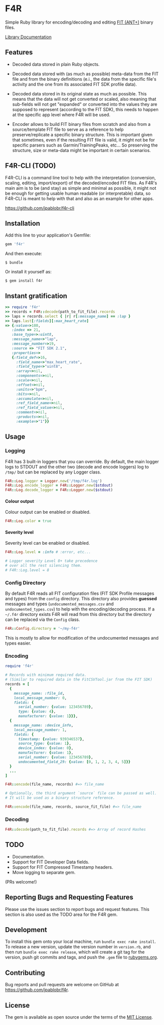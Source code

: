 # F4R

Simple Ruby library for encoding/decoding and editing [FIT (ANT+)](https://www.thisisant.com/developer/resources/downloads) binary files.

[Library Documentation](https://rdoc.info/github/jpablobr/f4r)

## Features

- Decoded data stored in plain Ruby objects.

- Decoded data stored with (as much as possible) meta-data from the FIT file and from the binary definitions (e.i., the data from the specific file's activity and the one from its associated FIT SDK profile data).

- Decoded data stored in its original state as much as possible. This means that the data will not get converted or scaled, also meaning that sub-fields will not get "expanded" or converted into the values they are supposed to represent (according to the FIT SDK), this needs to happen at the specific app level where F4R will be used.

- Encoder allows to build FIT binary files from scratch and also from a source/template FIT file to serve as a reference to help preserve/replicate a specific binary structure. This is important given that sometimes, even if the resulting FIT file is valid, it might not be for specific parsers such as Garmin/TrainingPeaks, etc... So preserving the structure, size or meta-data might be important in certain scenarios.

## F4R-CLI (TODO)

F4R-CLI is a command line tool to help with the interpretation (conversion, scaling, editing, import/export) of the decoded/encoded FIT files. As F4R's main aim is to be (and stay) as simple and minimal as possible, it might not be enough for getting usable human readable (or interpretable) data, so F4R-CLI is meant to help with that and also as an example for other apps.

https://github.com/jpablobr/f4r-cli

## Installation

Add this line to your application's Gemfile:

```ruby
gem 'f4r'
```

And then execute:

    $ bundle

Or install it yourself as:

    $ gem install f4r

## Instant gratification

```ruby
>> require 'f4r'
>> records = F4R::decode(path_to_fit_file).records
>> laps = records.select { |r| r[:message_name] == :lap }
>> laps.last[:fields][:max_heart_rate]
=> {:value=>180,
   :index => 21,
   :base_type=>:uint8,
   :message_name=>"lap",
   :message_number=>19,
   :source => "FIT SDK 2.1",
   :properties=>
   {:field_def=>16,
     :field_name=>"max_heart_rate",
     :field_type=>"uint8",
     :array=>nil,
     :components=>nil,
     :scale=>nil,
     :offset=>nil,
     :units=>"bpm",
     :bits=>nil,
     :accumulate=>nil,
     :ref_field_name=>nil,
     :ref_field_value=>nil,
     :comment=>nil,
     :products=>nil,
     :example=>"1"}}
```

## Usage

### Logging

F4R has 3 built-in loggers that you can override. By default, the main logger logs to STDOUT and the other two (decode and encode loggers) log to `/tmp/` but can be replaced by any Logger class.

```ruby
F4R::Log.logger = Logger.new('/tmp/f4r.log')
F4R::Log.encode_logger = F4R::Logger.new($stdout)
F4R::Log.decode_logger = F4R::Logger.new($stdout)
```
#### Colour output

Colour output can be enabled or disabled.

```ruby
F4R::Log.color = true
```

#### Severity level

Severity level can be enabled or disabled.

```ruby
F4R::Log.level = :info # :error, etc...

# Logger severity Level 8+ take precedence
# over all the rest silencing them.
# F4R::Log.level = 8
```

### Config Directory

By default F4R reads all FIT configuration files (FIT SDK Profile messages and types) from the `config` directory. This directory also provides **guessed** messages and types (`undocumented_messages.csv` and `undocumented_types.csv`) to help with the encoding/decoding process. If a `~/.f4r` directory exists F4R will read from this directory but the directory can be replaced via the `Config` class.

```ruby
F4R::Config.directory = '~/my-f4r'
```

This is mostly to allow for modification of the undocumented messages and types easier.

### Encoding

```ruby
require 'f4r'

# Records with minimum required data.
# (Similar to required data in the FitCSVTool.jar from the FIT SDK)
records = [
  {
    message_name: :file_id,
    local_message_number: 0,
    fields: {
      serial_number: {value: 123456789},
      type: {value: 4},
      manufacturer: {value: 1}}},
  {
    message_name: :device_info,
    local_message_number: 1,
    fields: {
      timestamp: {value: 939346537},
      source_type: {value: 1},
      device_index: {value: 0},
      manufacturer: {value: 1},
      serial_number: {value: 123456789},
      undocumented_field_29: {value: [0, 1, 2, 3, 4, 5]}}
  }
  ...
]

F4R::encode(file_name, records) #=> file_name

# Optionally, the third argument `source` file can be passed as well.
# It will be used as a binary structure reference.

F4R::encode(file_name, records, source_fit_file) #=> file_name
```

### Decoding

```ruby
F4R::decode(path_to_fit_file).records #=> Array of record Hashes
```

## TODO

- Documentation.
- Support for FIT Developer Data fields.
- Support for FIT Compressed Timestamp headers.
- Move logging to separate gem.

(PRs welcome!)

## Reporting Bugs and Requesting Features

Please use the issues section to report bugs and request features. This section is also used as the TODO area for the F4R gem.

## Development

To install this gem onto your local machine, run `bundle exec rake install`. To release a new version, update the version number in `version.rb`, and then run `bundle exec rake release`, which will create a git tag for the version, push git commits and tags, and push the `.gem` file to [rubygems.org](https://rubygems.org).

## Contributing

Bug reports and pull requests are welcome on GitHub at https://github.com/jpablobr/f4r.

## License

The gem is available as open source under the terms of the [MIT License](https://opensource.org/licenses/MIT).
 
